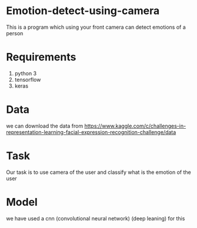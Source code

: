 # Emotion-detect-using-camera
This is a program which using your front camera can detect emotions of a person

# Requirements
1) python 3 
2) tensorflow 
3) keras

# Data 
we can download the data from
https://www.kaggle.com/c/challenges-in-representation-learning-facial-expression-recognition-challenge/data

# Task

Our task is to use camera of the user and classify what is the emotion of the user

# Model 
we have used a cnn (convolutional neural network) (deep leaning) for this 


